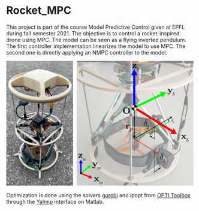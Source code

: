 # Rocket_MPC
This project is part of the course Model Predictive Control given at EPFL during fall semester 2021. The objective is to control a rocket-inspired drone using MPC. The model can be seen as a flying inverted pendulum. The first controller implementation linearizes the model to use MPC. The second one is directly applying an NMPC controller to the model.

<img src="fig/Rocket.png" width="500">

Optimization is done using the solvers [gurobi](https://www.gurobi.com/lp/or/gurobi-optimizer/?utm_source=google&utm_medium=cpc&utm_campaign=2022+q2+general&campaignid=2027425882&adgroupid=138872525640&creative=596136109137&keyword=gurobi%20solver&matchtype=e&gclid=Cj0KCQjwnvOaBhDTARIsAJf8eVPjF2hzzPBsn1ccMFhSR4z-EBSR7MjxNWpFsQQVSCZpsztmoWtGYHwaAtioEALw_wcB) and ipopt from [OPTI Toolbox](https://github.com/jonathancurrie/OPTI) through the [Yalmip](https://yalmip.github.io/) interface on Matlab.
